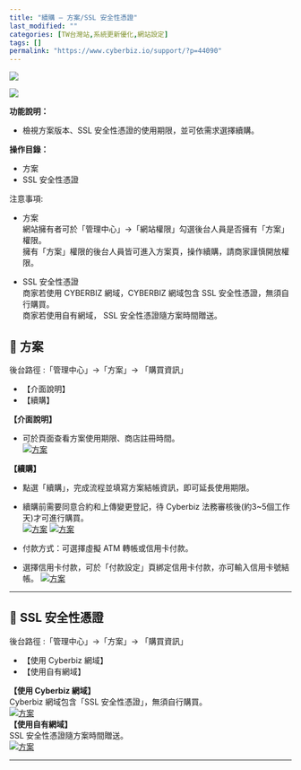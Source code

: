 ```yaml
---
title: "續購 – 方案/SSL 安全性憑證"
last_modified: ""
categories: [TW台灣站,系統更新優化,網站設定]
tags: []
permalink: "https://www.cyberbiz.io/support/?p=44090"
---
```


![](https://www.cyberbiz.io/support/wp-content/uploads/適用站別.png)

[![](https://www.cyberbiz.io/support/wp-content/uploads/台灣站.png)](https://www.cyberbiz.io/support/?page_id=2490)

**功能說明：**  

* 檢視方案版本、SSL 安全性憑證的使用期限，並可依需求選擇續購。

**操作目錄：**

* 方案
* SSL 安全性憑證

注意事項:  

* 方案  
網站擁有者可於「管理中心」→「網站權限」勾選後台人員是否擁有「方案」權限。  
擁有「方案」權限的後台人員皆可進入方案頁，操作續購，請商家謹慎開放權限。



* SSL 安全性憑證  
商家若使用 CYBERBIZ 網域，CYBERBIZ 網域包含 SSL 安全性憑證，無須自行購買。  
商家若使用自有網域， SSL 安全性憑證隨方案時間贈送。  

## 📌 方案


後台路徑 :「管理中心」→「方案」→ 「購買資訊」  



* 【介面說明】
* 【續購】

**【介面說明】**

* 可於頁面查看方案使用期限、商店註冊時間。  
[![方案](https://www.cyberbiz.io/support/wp-content/uploads/方案01.png)](https://www.cyberbiz.io/support/wp-content/uploads/方案01.png)  

**【續購】**

* 點選「續購」，完成流程並填寫方案結帳資訊，即可延長使用期限。
* 續購前需要同意合約和上傳變更登記，待 Cyberbiz 法務審核後(約3~5個工作天)才可進行購買。  
[![方案](https://www.cyberbiz.io/support/wp-content/uploads/方案03.png)](https://www.cyberbiz.io/support/wp-content/uploads/方案03.png) [![方案](https://www.cyberbiz.io/helpcenter/wp-content/uploads/方案04.png)](https://www.cyberbiz.io/helpcenter/wp-content/uploads/方案04.png)

* 付款方式：可選擇虛擬 ATM 轉帳或信用卡付款。
* 選擇信用卡付款，可於「付款設定」頁綁定信用卡付款，亦可輸入信用卡號結帳。
[![方案](https://www.cyberbiz.io/support/wp-content/uploads/方案02.png)](https://www.cyberbiz.io/support/wp-content/uploads/方案02.png)  

* * *



## 📌 SSL 安全性憑證


後台路徑 :「管理中心」→「方案」→ 「購買資訊」  



* 【使用 Cyberbiz 網域】
* 【使用自有網域】

**【使用 Cyberbiz 網域】**  
Cyberbiz 網域包含「SSL 安全性憑證」，無須自行購買。  
[![方案](https://www.cyberbiz.io/helpcenter/wp-content/uploads/方案5.png)](https://www.cyberbiz.io/helpcenter/wp-content/uploads/方案5.png)  
**【使用自有網域】**  
SSL 安全性憑證隨方案時間贈送。  
[![方案](https://www.cyberbiz.io/helpcenter/wp-content/uploads/方案7.png)](https://www.cyberbiz.io/helpcenter/wp-content/uploads/方案7.png)  

* * *




